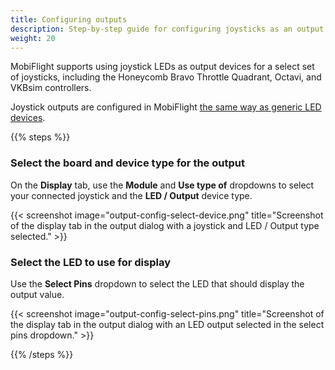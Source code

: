 ```yaml
---
title: Configuring outputs
description: Step-by-step guide for configuring joysticks as an output in MobiFlight.
weight: 20
---
```


MobiFlight supports using joystick LEDs as output devices for a select set of joysticks, including the Honeycomb Bravo Throttle Quadrant, Octavi, and VKBsim controllers.

Joystick outputs are configured in MobiFlight [the same way as generic LED devices](/devices/led/configuring-input).

{{% steps %}}

### Select the board and device type for the output

On the **Display** tab, use the **Module** and **Use type of** dropdowns to select your connected joystick and the **LED / Output** device type.

{{< screenshot image="output-config-select-device.png" title="Screenshot of the display tab in the output dialog with a joystick and LED / Output type selected." >}}

### Select the LED to use for display

Use the **Select Pins** dropdown to select the LED that should display the output value.

{{< screenshot image="output-config-select-pins.png" title="Screenshot of the display tab in the output dialog with an LED output selected in the select pins dropdown." >}}

{{% /steps %}}
